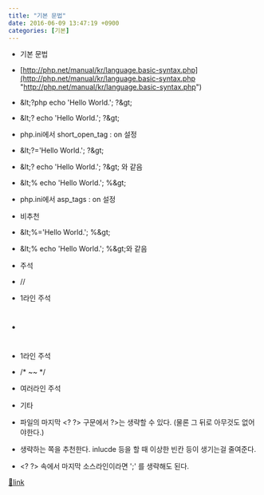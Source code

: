 ```yaml
---
title: "기본 문법"
date: 2016-06-09 13:47:19 +0900
categories: [기본]
---
```


- 기본 문법
- [http://php.net/manual/kr/language.basic-syntax.php](http://php.net/manual/kr/language.basic-syntax.php "http://php.net/manual/kr/language.basic-syntax.php")
- &amp;lt;?php echo 'Hello World.'; ?&amp;gt;
- &amp;lt;? echo 'Hello World.'; ?&amp;gt;
- php.ini에서 short_open_tag : on 설정

- &amp;lt;?='Hello World.'; ?&amp;gt;
- &amp;lt;? echo 'Hello World.'; ?&amp;gt; 와 같음

- &amp;lt;% echo 'Hello World.'; %&amp;gt;
- php.ini에서 asp_tags : on 설정
- 비추천

- &amp;lt;%='Hello World.'; %&amp;gt;
- &amp;lt;% echo 'Hello World.'; %&amp;gt;와 같음


- 주석
- //
- 1라인 주석

- #
- 1라인 주석

- /* ~~ */
- 여러라인 주석


- 기타
- 파일의 마지막 &lt;? ?&gt; 구문에서 ?&gt;는 생략할 수 있다. (물론 그 뒤로 아무것도 없어야한다.)
- 생략하는 쪽을 추천한다. inlucde 등을 할 때 이상한 빈칸 등이 생기는걸 줄여준다.

- &lt;? ?&gt; 속에서 마지막 소스라인이라면 ';' 를 생략해도 된다.


  



[🔗link](http://www.mins01.com/mh/tech/read/999)